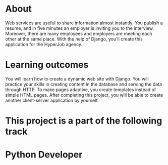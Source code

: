 # About
Web services are useful to share information almost instantly. 
You publish a resume, and in five minutes an employer is inviting you to the interview. 
Moreover, there are many employees and employers are meeting each other at the same place. 
With the help of Django, you'll create this application for the HyperJob agency.


# Learning outcomes
You will learn how to create a dynamic web site with Django. 
You will practice your skills in creating content in the database and serving the data through HTTP. 
To make pages adaptive, you create templates instead of simple HTML pages. 
After completing this project, you will be able to create another client-server application by yourself.


# This project is a part of the following track
# Python Developer
